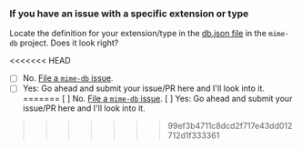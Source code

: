 ### If you have an issue with a specific extension or type

Locate the definition for your extension/type in the [db.json file](https://github.com/jshttp/mime-db/blob/master/db.json) in the `mime-db` project.  Does it look right?

<<<<<<< HEAD
- [ ] No. [File a `mime-db` issue](https://github.com/jshttp/mime-db/issues/new).
- [ ] Yes: Go ahead and submit your issue/PR here and I'll look into it.
=======
  [ ] No. [File a `mime-db` issue](https://github.com/jshttp/mime-db/issues/new).
  [ ] Yes: Go ahead and submit your issue/PR here and I'll look into it.
>>>>>>> 99ef3b4711c8dcd2f717e43dd012712d1f333361
